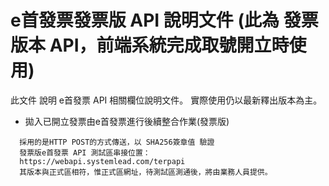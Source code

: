 # e首發票發票版 API 說明文件 (此為 發票版本 API，前端系統完成取號開立時使用)

此文件 說明 e首發票 API 相關欄位說明文件。 實際使用仍以最新釋出版本為主。

* 拋入已開立發票由e首發票進行後續整合作業\(發票版\)

```
  採用的是HTTP POST的方式傳送，以 SHA256簽章值 驗證
  發票版e首發票 API 測試區串接位置：
  https://webapi.systemlead.com/terpapi 
  其版本與正式區相符，惟正式區網址，待測試區測通後，將由業務人員提供。
```
